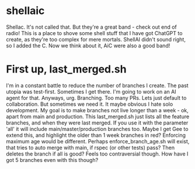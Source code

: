 # shellaic
Shellac. It's not called that. But they're a great band - check out end of radio! This is a place to shove some shell stuff that I have got ChatGPT to create, as they're too complex for mere mortals. ShellAI didn't sound right, so I added the C. Now we think about it, AiC were also a good band!

# First up, last_merged.sh

I'm in a constant battle to reduce the number of branches I create. The past utopia was test-first. Sometimes I get there. I'm going to work on an AI agent for that. Anyways, urg. Branching. Too many PRs. Lets just default to collaboration. But sometimes we need it. It maybe obvious I hate solo development.
My goal is to make branches not live longer than a week - ok, apart from main and production. 
This last_merged.sh just lists all the feature branches, and when they were last merged. If you use it with the parameter 'all' it will include main/master/production branches too. Maybe I get Gee to extend this, and highlight the older than 1 week branches in red? 
Enforcing maximum age would be different. Perhaps enforce_branch_age.sh will exist, that tries to auto merge with main, if rspec (or other tests) pass? Then deletes the branch if all is good? Feels too contraversial though. How have I got 5 branches even with this though?

